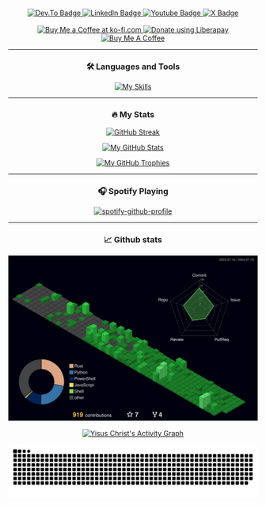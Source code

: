 <!---
YisusChrist/YisusChrist is a ✨ special ✨ repository because its `README.md` (this file) appears on your GitHub profile.
You can click the Preview link to take a look at your changes.
--->

<!---
https://www.sitepoint.com/github-profile-readme/
--->

<div id="header" align="center">
  
  <!--
  <img src="https://komarev.com/ghpvc/?username=YisusChrist&style=flat-square&color=blue" alt="" />
  -->
  <!-- https://github.com/journey-ad/Moe-Counter -->
  <img src="https://count.getloli.com/get/@:yisuschrist?theme=moebooru" alt="" />
  
  <br>

  <div id="badges">
    <a href="https://dev.to/yisuschrist">
      <img src="https://img.shields.io/badge/dev.to-0A0A0A?style=for-the-badge&logo=dev.to&logoColor=white"
        alt="Dev.To Badge" />
    </a>
    <a href="https://www.linkedin.com/in/alejandro-gonzalez-momblan">
      <img src="https://img.shields.io/badge/LinkedIn-blue?style=for-the-badge&logo=linkedin&logoColor=white"
        alt="LinkedIn Badge" />
    </a>
    <a href="https://www.youtube.com/@yisus_christ">
      <img src="https://img.shields.io/badge/YouTube-red?style=for-the-badge&logo=youtube&logoColor=white"
        alt="Youtube Badge" />
    </a>
    <a href="https://x.com/Yisus_Christ_98">
      <img src="https://img.shields.io/badge/x-black?style=for-the-badge&logo=x&logoColor=white"
        alt="X Badge" />
    </a>
  </div>

  <br>
  
  <div id="donations">
    <a href="https://ko-fi.com/yisuschrist" target="_blank">
      <img alt="Buy Me a Coffee at ko-fi.com" src="https://storage.ko-fi.com/cdn/kofi3.png" border="0" height="36" />
    </a>
    <a href="https://liberapay.com/YisusChrist/donate" target="_blank">
      <img alt="Donate using Liberapay" src="https://liberapay.com/assets/widgets/donate.svg" height="36" />
    </a>
    <a href="https://www.buymeacoffee.com/YisusFuckingChrist" target="_blank">
      <img src="https://cdn.buymeacoffee.com/buttons/v2/default-orange.png" alt="Buy Me A Coffee" height="36"/>
    </a>
  </div> 

  ---
  
  ### :hammer_and_wrench: Languages and Tools
  
  [![My Skills](https://skillicons.dev/icons?i=androidstudio,arduino,bash,c,css,docker,firebase,git,heroku,html,java,javascript,kotlin,linux,mongodb,mysql,nodejs,postgresql,python,vscode&theme=light&perline=10)](https://skillicons.dev)
  
  ---

  ### :fire: My Stats
  <!-- https://github.com/denvercoder1/github-readme-streak-stats -->

  [![GitHub Streak](https://github-readme-streak-stats.herokuapp.com?user=YisusChrist&theme=tokyonight)](https://git.io/streak-stats)

  [![My GitHub Stats](https://github-readme-stats.vercel.app/api/?username=YisusChrist&count_private=true&theme=tokyonight&show_icons=true)](https://github.com/anuraghazra/github-readme-stats)

  <!-- [![Top Langs](https://github-readme-stats.vercel.app/api/top-langs/?username=YisusChrist&theme=tokyonight)](https://github.com/anuraghazra/github-readme-stats) -->

  [![My GitHub Trophies](https://github-trophies.vercel.app/?username=yisuschrist&no-frame=true&theme=discord)](https://github.com/lucthienphong1120/github-trophies)

  ---

  ### 🎧 Spotify Playing

  <!-- https://github.com/kittinan/spotify-github-profile -->
  [![spotify-github-profile](https://spotify-github-profile.kittinanx.com/api/view?uid=21is3oqsixn4kyq3g2pkj7jsq&cover_image=true&show_offline=true&interchange=true&bar_color_cover=true)](https://spotify-github-profile.kittinanx.com/api/view?uid=21is3oqsixn4kyq3g2pkj7jsq&redirect=true)

  ---
  
  ### 📈 Github stats
 
  <div>
  <!-- https://github.com/marketplace/actions/github-profile-3d-contrib -->
  <a href="https://github.com/yoshi389111/github-profile-3d-contrib">
    <img alt="Yisus Christ's GitHub Profile 3D Contrib"
      src="https://raw.githubusercontent.com/YisusChrist/YisusChrist/main/profile-3d-contrib/profile-night-green.svg" />
  </a>

  <!-- https://github.com/ashutosh00710/github-readme-activity-graph -->
  <a href="https://github.com/ashutosh00710/github-readme-activity-graph"><img alt="Yisus Christ's Activity Graph"
  src="https://github-readme-activity-graph.vercel.app/graph?username=yisuschrist&bg_color=00000f&color=70a5fd&line=38bdae&point=FFFFFF&hide_border=true" /></a>
  
  <!-- https://github.com/marketplace/actions/generate-snake-game-from-github-contribution-grid -->
  <a href="https://github.com/Platane/snk">
  <img src="https://raw.githubusercontent.com/YisusChrist/YisusChrist/main/assets/github-contribution-grid-snake.svg" alt="Snake animation" />
  </div>
  
</div>
